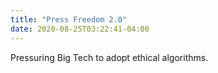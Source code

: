 ```yaml
---
title: "Press Freedom 2.0"
date: 2020-08-25T03:22:41-04:00
---
```


Pressuring Big Tech to adopt ethical algorithms.
<!--more-->
